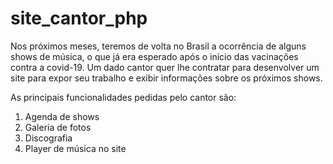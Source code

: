 # site_cantor_php
Nos próximos meses, teremos de volta no Brasil a ocorrência de alguns shows de música, o que já era esperado após o início das vacinações contra a covid-19.
Um dado cantor quer lhe contratar para desenvolver um site para expor seu trabalho e exibir informações sobre os próximos shows.

As principais funcionalidades pedidas pelo cantor são:
1. Agenda de shows
2. Galeria de fotos
3. Discografia
4. Player de música no site
